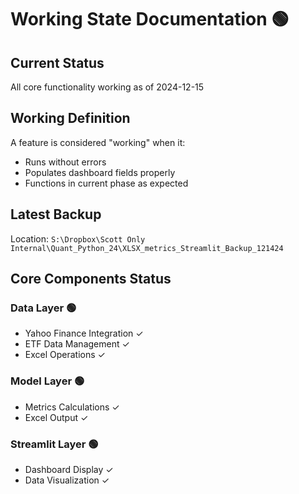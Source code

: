 # Working State Documentation 🟢

## Current Status
All core functionality working as of 2024-12-15

## Working Definition
A feature is considered "working" when it:
- Runs without errors
- Populates dashboard fields properly
- Functions in current phase as expected

## Latest Backup
Location: `S:\Dropbox\Scott Only Internal\Quant_Python_24\XLSX_metrics_Streamlit_Backup_121424`

## Core Components Status
### Data Layer 🟢
- Yahoo Finance Integration ✓
- ETF Data Management ✓
- Excel Operations ✓

### Model Layer 🟢
- Metrics Calculations ✓
- Excel Output ✓

### Streamlit Layer 🟢
- Dashboard Display ✓
- Data Visualization ✓
